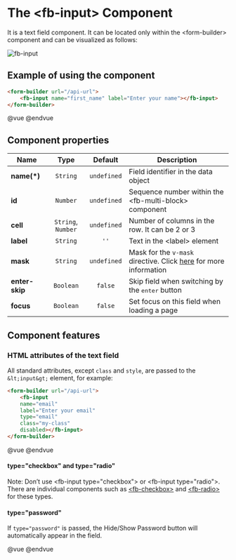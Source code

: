 # The &lt;fb-input&gt; Component

It is a text field component. It can be located only within the &lt;form-builder&gt; component and can be visualized as follows:

![fb-input](https://storage.googleapis.com/static.awes.io/docs/fb-input.png)


## Example of using the component

```html
<form-builder url="/api-url">
    <fb-input name="first_name" label="Enter your name"></fb-input>
</form-builder>
```
@vue
<form-builder url="/api-url">
    <fb-input name="first_name" label="Enter your name"></fb-input>
</form-builder>
@endvue


## Component properties

| Name                | Type               | Default             | Description                                       |
|---------------------|:------------------:|:-------------------:|---------------------------------------------------|
| **name(*)**         | `String`           | `undefined`         | Field identifier in the data object               |
| **id**              | `Number`           | `undefined`         | Sequence number within the &lt;fb-multi-block&gt; component    |
| **cell**            | `String`, `Number` | `undefined`         | Number of columns in the row. It can be 2 or 3    |
| **label**           | `String`           | `''`                | Text in the &lt;label&gt; element                 |
| **mask**            | `String`           | `undefined`         | Mask for the `v-mask` directive. Click [here](https://github.com/vuejs-tips/vue-the-mask#tokens) for more information |
| **enter-skip**      | `Boolean`          | `false`             | Skip field when switching by the <kbd>enter</kbd> button |
| **focus**           | `Boolean`          | `false`             | Set focus on this field when loading a page       |


## Component features

### HTML attributes of the text field

All standard attributes, except `class` and `style`, are passed to the `&lt;input&gt;` element, for example:

```html
<form-builder url="/api-url">
    <fb-input
    name="email"
    label="Enter your email"
    type="email"
    class="my-class"
    disabled></fb-input>
</form-builder>
```
@vue
<form-builder url="/api-url">
    <fb-input name="email" label="Enter your email" type="email" class="my-class" disabled></fb-input>
</form-builder>
@endvue

#### type="checkbox" and type="radio"

Note: Don’t use &lt;fb-input type="checkbox"&gt; or &lt;fb-input type="radio"&gt;. There are individual components such as [&lt;fb-checkbox&gt;](./fb-checkbox.md) and [&lt;fb-radio&gt;](./fb-radio.md) for these types.

#### type="password"

If `type="password"` is passed, the Hide/Show Password button will automatically appear in the field.

@vue
<form-builder url="/api-url">
    <fb-input name="password" label="Enter your password" type="password"></fb-input>
</form-builder>
@endvue

